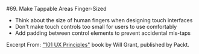 #69. Make Tappable Areas Finger-Sized
-  Think about the size of human fingers when designing touch interfaces
-  Don't make touch controls too small for users to use comfortably
-  Add padding between control elements to prevent accidental mis-taps

Excerpt From: ["101 UX Principles"](https://www.packtpub.com/web-development/101-ux-principles) book by Will Grant, published by Packt.
